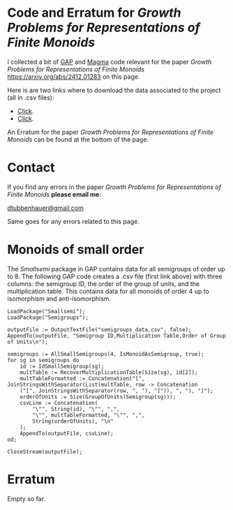 # Code and Erratum for *Growth Problems for Representations of Finite Monoids*

I collected a bit of <a href="https://www.gap-system.org/">GAP</a> and 
<a href="https://magma.maths.usyd.edu.au/magma/">Magma</a> code relevant for the paper *Growth Problems for Representations of Finite Monoids*
<a href="https://arxiv.org/abs/2412.01283">https://arxiv.org/abs/2412.01283</a> on this page.

Here is are two links where to download the data associated to the project (all in .csv files): 
- <a href="https://www.dropbox.com/scl/fo/uwh9nr9fg9sv2egmrph2z/h?rlkey=bmvxgpymlbd3g7p8x2jsm4b2p&e=1&dl=0">Click</a>.
- <a href="https://www.dropbox.com/scl/fo/uwh9nr9fg9sv2egmrph2z/h?rlkey=bmvxgpymlbd3g7p8x2jsm4b2p&e=1&dl=0">Click</a>.

An Erratum for the paper *Growth Problems for Representations of Finite Monoids* can be found at the bottom of the page.

# Contact

If you find any errors in the paper *Growth Problems for Representations of Finite Monoids* **please email me**:

[dtubbenhauer@gmail.com](mailto:dtubbenhauer@gmail.com?subject=[GitHub]%web-reps)

Same goes for any errors related to this page.

# Monoids of small order

The *Smallsemi* package in GAP contains data for all semigroups of order up to 8. The following GAP code creates a 
.csv file (first link above) with three columns: the semigroup ID, the order of the group of units, and the 
multiplication table. This contains data for all monoids of order 4 up to isomorphism and anti-isomorphism.

```
LoadPackage("Smallsemi");
LoadPackage("Semigroups");

outputFile := OutputTextFile("semigroups_data.csv", false);
AppendTo(outputFile, "Semigroup ID,Multiplication Table,Order of Group of Units\n");

semigroups := AllSmallSemigroups(4, IsMonoidAsSemigroup, true);
for sg in semigroups do
    id := IdSmallSemigroup(sg);
    multTable := RecoverMultiplicationTable(Size(sg), id[2]);
    multTableFormatted := Concatenation("[", JoinStringsWithSeparator(List(multTable, row -> Concatenation
    ("[", JoinStringsWithSeparator(row, ", "), "]")), ", "), "]");
    orderOfUnits := Size(GroupOfUnits(Semigroup(sg)));
    csvLine := Concatenation(
        "\"", String(id), "\"", ",",
        "\"", multTableFormatted, "\"", ",",
        String(orderOfUnits), "\n"
    );
    AppendTo(outputFile, csvLine);
od;

CloseStream(outputFile);
```

# Erratum

Empty so far.
